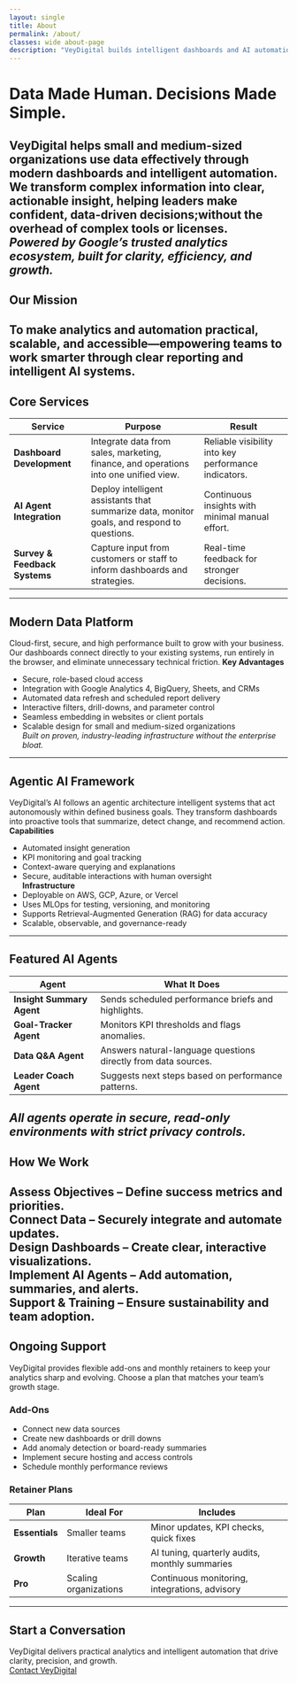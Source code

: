 ```yaml
---
layout: single
title: About
permalink: /about/
classes: wide about-page
description: "VeyDigital builds intelligent dashboards and AI automation that empower modern businesses to make faster, confident decisions."
---
```

# Data Made Human. Decisions Made Simple.
**VeyDigital** helps small and medium-sized organizations use data effectively through modern dashboards and intelligent automation. We transform complex information into **clear, actionable insight**, helping leaders make confident, data-driven decisions;without the overhead of complex tools or licenses.  
*Powered by Google’s trusted analytics ecosystem, built for clarity, efficiency, and growth.* 
---
## Our Mission
To make analytics and automation practical, scalable, and accessible—empowering teams to work smarter through clear reporting and intelligent AI systems.
---
## Core Services
| **Service** | **Purpose** | **Result** |
|--------------|-------------|-------------|
| **Dashboard Development** | Integrate data from sales, marketing, finance, and operations into one unified view. | Reliable visibility into key performance indicators. |
| **AI Agent Integration** | Deploy intelligent assistants that summarize data, monitor goals, and respond to questions. | Continuous insights with minimal manual effort. |
| **Survey & Feedback Systems** | Capture input from customers or staff to inform dashboards and strategies. | Real-time feedback for stronger decisions. |
---
## Modern Data Platform
Cloud-first, secure, and high performance built to grow with your business. Our dashboards connect directly to your existing systems, run entirely in the browser, and eliminate unnecessary technical friction.
**Key Advantages**
- Secure, role-based cloud access  
- Integration with Google Analytics 4, BigQuery, Sheets, and CRMs  
- Automated data refresh and scheduled report delivery  
- Interactive filters, drill-downs, and parameter control  
- Seamless embedding in websites or client portals  
- Scalable design for small and medium-sized organizations  
*Built on proven, industry-leading infrastructure without the enterprise bloat.*
---
## Agentic AI Framework
VeyDigital’s AI follows an agentic architecture intelligent systems that act autonomously within defined business goals. They transform dashboards into proactive tools that summarize, detect change, and recommend action.
**Capabilities**
- Automated insight generation  
- KPI monitoring and goal tracking  
- Context-aware querying and explanations  
- Secure, auditable interactions with human oversight  
**Infrastructure**
- Deployable on AWS, GCP, Azure, or Vercel  
- Uses MLOps for testing, versioning, and monitoring  
- Supports Retrieval-Augmented Generation (RAG) for data accuracy  
- Scalable, observable, and governance-ready  
---
## Featured AI Agents
| **Agent** | **What It Does** |
|------------|------------------|
| **Insight Summary Agent** | Sends scheduled performance briefs and highlights. |
| **Goal-Tracker Agent** | Monitors KPI thresholds and flags anomalies. |
| **Data Q&A Agent** | Answers natural-language questions directly from data sources. |
| **Leader Coach Agent** | Suggests next steps based on performance patterns. |
*All agents operate in secure, read-only environments with strict privacy controls.*
---
## How We Work
**Assess Objectives** – Define success metrics and priorities.  
**Connect Data** – Securely integrate and automate updates.  
**Design Dashboards** – Create clear, interactive visualizations.  
**Implement AI Agents** – Add automation, summaries, and alerts.  
**Support & Training** – Ensure sustainability and team adoption.  
---
## Ongoing Support
VeyDigital provides flexible add-ons and monthly retainers to keep your analytics sharp and evolving. Choose a plan that matches your team’s growth stage. 
### Add-Ons
- Connect new data sources  
- Create new dashboards or drill downs  
- Add anomaly detection or board-ready summaries  
- Implement secure hosting and access controls  
- Schedule monthly performance reviews  
### Retainer Plans
| **Plan** | **Ideal For** | **Includes** |
|-----------|----------------|---------------|
| **Essentials** | Smaller teams | Minor updates, KPI checks, quick fixes |
| **Growth** | Iterative teams | AI tuning, quarterly audits, monthly summaries |
| **Pro** | Scaling organizations | Continuous monitoring, integrations, advisory |
---
## Start a Conversation
VeyDigital delivers practical analytics and intelligent automation that drive clarity, precision, and growth.  
<a href="/contact/" class="btn btn--primary btn--large">Contact VeyDigital</a>

